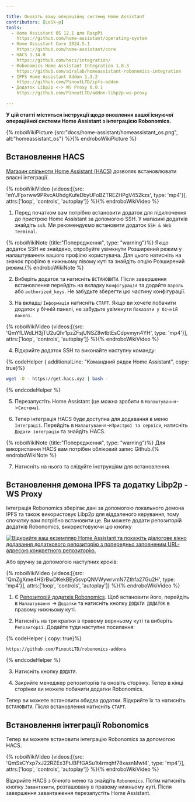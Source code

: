 ```yaml
---

title: Оновіть вашу операційну систему Home Assistant
contributors: [LoSk-p]
tools:
  - Home Assistant OS 12.1 для RaspPi
    https://github.com/home-assistant/operating-system
  - Home Assistant Core 2024.5.1
    https://github.com/home-assistant/core
  - HACS 1.34.0
    https://github.com/hacs/integration/
  - Robonomics Home Assistant Integration 1.8.3
    https://github.com/airalab/homeassistant-robonomics-integration
  - IPFS Home Assistant Addon 1.3.2
    https://github.com/PinoutLTD/ipfs-addon
  - Додаток Libp2p <-> WS Proxy 0.0.1
    https://github.com/PinoutLTD/addon-libp2p-ws-proxy

---
```


**У цій статті містяться інструкції щодо оновлення вашої існуючої операційної системи Home Assistant з інтеграцією Robonomics.**


{% roboWikiPicture {src:"docs/home-assistant/homeassistant_os.png", alt:"homeassistant_os"} %}{% endroboWikiPicture %}

## Встановлення HACS

[Магазин спільноти Home Assistant (HACS)](https://hacs.xyz/) дозволяє встановлювати власні інтеграції.

{% roboWikiVideo {videos:[{src: 'mYJFpxrww9PRvcAUhdgKufeDbyUFoBZTREZHPgV452kzs', type: 'mp4'}], attrs:['loop', 'controls', 'autoplay']} %}{% endroboWikiVideo %}

1. Перед початком вам потрібно встановити додаток для підключення до пристрою Home Assistant за допомогою SSH. У магазині додатків знайдіть `ssh`. Ми рекомендуємо встановити додаток `SSH & Web Terminal`.

{% roboWikiNote {title:"Попередження", type: "warning"}%} Якщо додаток SSH не знайдено, спробуйте увімкнути Розширений режим у налаштуваннях вашого профілю користувача. Для цього натисніть на значок профілю в нижньому лівому куті та знайдіть опцію Розширений режим.{% endroboWikiNote %}

2. Виберіть додаток та натисніть `ВСТАНОВИТИ`. Після завершення встановлення перейдіть на вкладку `Конфігурація` та додайте `пароль` або `authorized_keys`. Не забудьте зберегти цю частину конфігурації.

3. На вкладці `Інформація` натисніть `СТАРТ`. Якщо ви хочете побачити додаток у бічній панелі, не забудьте увімкнути `Показати у бічній панелі`.

{% roboWikiVideo {videos:[{src: 'QmYfLWdLH3jTU2uQhr1pzZFsjUNSZ8wtbtEsCdpvmyn4YH', type: 'mp4'}], attrs:['loop', 'controls', 'autoplay']} %}{% endroboWikiVideo %}

4. Відкрийте додаток SSH та виконайте наступну команду:

{% codeHelper { additionalLine: "Командний рядок Home Assistant", copy: true}%}

```bash
wget -O - https://get.hacs.xyz | bash -
```

{% endcodeHelper %}

5. Перезапустіть Home Assistant (це можна зробити в `Налаштування`->`Система`).

6. Тепер інтеграція HACS буде доступна для додавання в меню `Інтеграції`. Перейдіть в `Налаштування`->`Пристрої та сервіси`, натисніть `Додати інтеграцію` та знайдіть HACS.

{% roboWikiNote {title:"Попередження", type: "warning"}%} Для використання HACS вам потрібен обліковий запис Github.{% endroboWikiNote %}

7. Натисніть на нього та слідуйте інструкціям для встановлення.

## Встановлення демона IPFS та додатку Libp2p - WS Proxy

Інтеграція Robonomics зберігає дані за допомогою локального демона IPFS та також використовує Libp2p для віддаленого керування, тому спочатку вам потрібно встановити це. Ви можете додати репозиторій додатків Robonomics, використовуючи цю кнопку

[![Відкрийте ваш екземпляр Home Assistant та покажіть діалогове вікно додавання додаткового репозиторію з попередньо заповненим URL-адресою конкретного репозиторію.](https://my.home-assistant.io/badges/supervisor_add_addon_repository.svg)](https://my.home-assistant.io/redirect/supervisor_add_addon_repository/?repository_url=https%3A%2F%2Fgithub.com%2FPinoutLTD%2Frobonomics-addons)

Або вручну за допомогою наступних кроків:

{% roboWikiVideo {videos:[{src: 'QmZgXme4HSrBwDKekBEy5svpQNVWywrvmN7Zthfa27Gu2H', type: 'mp4'}], attrs:['loop', 'controls', 'autoplay']} %}{% endroboWikiVideo %}

1. Є [Репозиторій додатків Robonomics](https://github.com/PinoutLTD/robonomics-addons). Щоб встановити його, перейдіть в `Налаштування` -> `Додатки` та натисніть кнопку `ДОДАТИ ДОДАТОК` в правому нижньому куті.

2. Натисніть на три крапки в правому верхньому куті та виберіть `Репозиторії`. Додайте туди наступне посилання:

{% codeHelper { copy: true}%}

```
https://github.com/PinoutLTD/robonomics-addons
```

{% endcodeHelper %}

3. Натисніть кнопку `ДОДАТИ`.

4. Закрийте менеджер репозиторіїв та оновіть сторінку. Тепер в кінці сторінки ви можете побачити додатки Robonomics.

Тепер ви можете встановити обидва додатки. Відкрийте їх та натисніть `ВСТАНОВИТИ`. Після встановлення натисніть `СТАРТ`.

## Встановлення інтеграції Robonomics

Тепер ви можете встановити інтеграцію Robonomics за допомогою HACS.

{% roboWikiVideo {videos:[{src: 'QmSsCYxp7xJ22RZEx3FtJBFfGASu1t4rmqhf78xasnMwt4', type: 'mp4'}], attrs:['loop', 'controls', 'autoplay']} %}{% endroboWikiVideo %}

Відкрийте HACS з бічного меню та знайдіть `Robonomics`. Потім натисніть кнопку `Завантажити`, розташовану в правому нижньому куті. Після завершення завантаження перезапустіть Home Assistant.